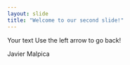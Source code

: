 ```yaml
---
layout: slide
title: "Welcome to our second slide!"
---
```

Your text
Use the left arrow to go back!

Javier
Malpica
